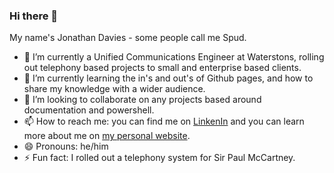 ### Hi there 👋

My name's Jonathan Davies - some people call me Spud.
- 🔭 I’m currently a Unified Communications Engineer at Waterstons, rolling out telephony based projects to small and enterprise based clients.
- 🌱 I’m currently learning the in's and out's of Github pages, and how to share my knowledge with a wider audience.
- 👯 I’m looking to collaborate on any projects based around documentation and powershell.
- 📫 How to reach me: you can find me on [LinkenIn](https://www.linkedin.com/in/spud/) and you can learn more about me on [my personal website](https://www.jonathandavies.uk/).
- 😄 Pronouns: he/him 
- ⚡ Fun fact: I rolled out a telephony system for Sir Paul McCartney. 

<!--
**jonathan-davies-uk/jonathan-davies-uk** is a ✨ _special_ ✨ repository because its `README.md` (this file) appears on your GitHub profile.

Here are some ideas to get you started:

- 🔭 I’m currently a Unified Communications Engineer at Waterstons ...
- 🌱 I’m currently learning ...
- 👯 I’m looking to collaborate on ...
- 🤔 I’m looking for help with ...
- 💬 Ask me about ...
- 📫 How to reach me: ...
- 😄 Pronouns: ...
- ⚡ Fun fact: ...
-->
